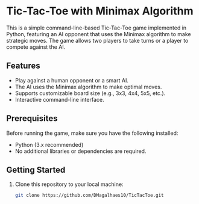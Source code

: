 # Tic-Tac-Toe with Minimax Algorithm

This is a simple command-line-based Tic-Tac-Toe game implemented in Python, featuring an AI opponent that uses the Minimax algorithm to make strategic moves. The game allows two players to take turns or a player to compete against the AI.

## Features

- Play against a human opponent or a smart AI.
- The AI uses the Minimax algorithm to make optimal moves.
- Supports customizable board size (e.g., 3x3, 4x4, 5x5, etc.).
- Interactive command-line interface.

## Prerequisites

Before running the game, make sure you have the following installed:

- Python (3.x recommended)
- No additional libraries or dependencies are required.

## Getting Started

1. Clone this repository to your local machine:

   ```bash
   git clone https://github.com/DMagalhaes10/TicTacToe.git
